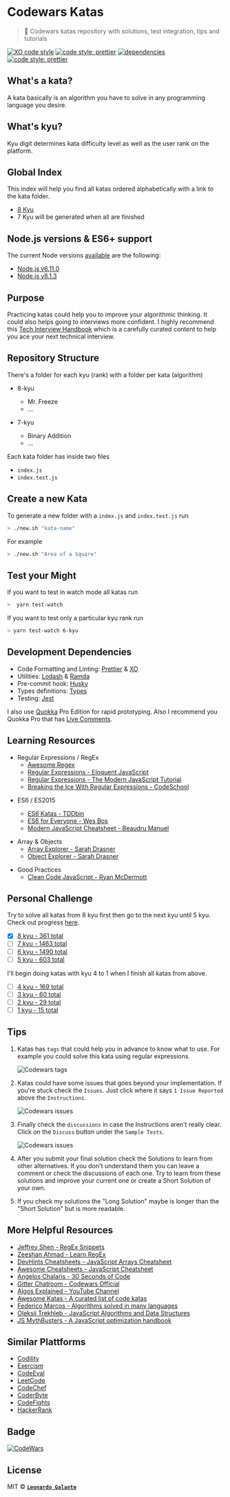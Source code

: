 # Codewars Katas

> 🥋 Codewars katas repository with solutions, test integration, tips and tutorials

[![XO code style](https://img.shields.io/badge/code_style-XO-5ed9c7.svg)](https://github.com/sindresorhus/xo) [![code style: prettier](https://img.shields.io/badge/code_style-prettier-ff69b4.svg)](https://github.com/prettier/prettier) [![dependencies](https://david-dm.org/lndgalante/codewars-katas.svg)](https://david-dm.org/lndgalante/codewars-katas.svg) [![code style: prettier](https://david-dm.org/lndgalante/codewars-katas/dev-status.svg)](https://david-dm.org/lndgalante/codewars-katas/dev-status.svg)

## What's a kata?

A kata basically is an algorithm you have to solve in any programming language you desire.

## What's kyu?

Kyu digit determines kata difficulty level as well as the user rank on the platform.

## Global Index

This index will help you find all katas ordered alphabetically with a link to the kata folder.

* [8 Kyu](https://github.com/lndgalante/codewars-katas/tree/master/8-kyu/index.md)
* 7 Kyu will be generated when all are finished

## Node.js versions & ES6+ support

The current Node versions [available](https://github.com/Codewars/codewars.com/wiki/Language-JavaScript) are the following:

* [Node.js v6.11.0](https://kangax.github.io/compat-table/es6/#node6_5)
* [Node.js v8.1.3](https://kangax.github.io/compat-table/es6/#node8_7)

## Purpose

Practicing katas could help you to improve your algorithmic thinking. It could also helps going to interviews more confident.
I highly recommend this [Tech Interview Handbook](https://github.com/yangshun/tech-interview-handbook) which is a carefully curated content to help you ace your next technical interview.

## Repository Structure

There's a folder for each kyu (rank) with a folder per kata (algorithm)

* 8-kyu

  * Mr. Freeze
  * ...

* 7-kyu
  * Binary Addition
  * ...

Each kata folder has inside two files

* `index.js`
* `index.test.js`

## Create a new Kata

To generate a new folder with a `index.js` and `index.test.js` run

```bash
> ./new.sh "kata-name"
```

For example

```bash
> ./new.sh "Area of a Square"
```

## Test your Might

If you want to test in watch mode all katas run

```bash
>  yarn test-watch
```

If you want to test only a particular kyu rank run

```bash
> yarn test-watch 6-kyu
```

## Development Dependencies

* Code Formatting and Linting: [Prettier](https://github.com/prettier/prettier) & [XO](https://github.com/sindresorhus/xo)
* Utilities: [Lodash](https://github.com/lodash/lodash) & [Ramda](https://github.com/ramda/ramda)
* Pre-commit hook: [Husky](https://github.com/typicode/husky)
* Types definitions: [Types](https://www.npmjs.com/package/@types)
* Testing: [Jest](https://github.com/facebook/jest)

I also use [Quokka](https://quokkajs.com) Pro Edition for rapid prototyping.
Also I recommend you Quokka Pro that has [Live Comments](https://medium.com/@artem.govorov/using-live-code-comments-to-quickly-measure-code-performance-with-wallaby-js-and-quokka-js-7931a896133).

## Learning Resources

* Regular Expressions / RegEx
  * [Awesome Regex](https://github.com/aloisdg/awesome-regex)
  * [Regular Expressions - Eloquent JavaScript](https://eloquentjavascript.net/09_regexp.html)
  * [Regular Expressions - The Modern JavaScript Tutorial](https://javascript.info/regexp-introduction)
  * [Breaking the Ice With Regular Expressions - CodeSchool](https://www.codeschool.com/courses/breaking-the-ice-with-regular-expressions)

- ES6 / ES2015

  * [ES6 Katas - TDDbin](http://es6katas.org)
  * [ES6 for Everyone - Wes Bos](https://es6.io)
  * [Modern JavaScript Cheatsheet - Beaudru Manuel](https://github.com/mbeaudru/modern-js-cheatsheet)

* Array & Objects
  * [Array Explorer - Sarah Drasner](https://sdras.github.io/array-explorer)
  * [Object Explorer - Sarah Drasner](https://sdras.github.io/object-explorer)

- Good Practices
  * [Clean Code JavaScript - Ryan McDermott](https://github.com/ryanmcdermott/clean-code-javascript)

## Personal Challenge

Try to solve all katas from 8 kyu first then go to the next kyu until 5 kyu. Check out progress [here](https://codewars-progress.now.sh).

* [x] [8 kyu - 361 total](https://www.codewars.com/kata/search/my-languages?q=&r%5B%5D=-8&xids=completed&beta=false&order_by=total_completed+desc)
* [ ] [7 kyu - 1463 total](https://www.codewars.com/kata/search/my-languages?q=&r%5B%5D=-7&xids=completed&beta=false&order_by=total_completed+desc)
* [ ] [6 kyu - 1490 total](https://www.codewars.com/kata/search/my-languages?q=&r%5B%5D=-6&xids=completed&beta=false&order_by=total_completed+desc)
* [ ] [5 kyu - 603 total](https://www.codewars.com/kata/search/my-languages?q=&r%5B%5D=-5&xids=completed&beta=false&order_by=total_completed+desc)

I'll begin doing katas with kyu 4 to 1 when I finish all katas from above.

* [ ] [4 kyu - 169 total](https://www.codewars.com/kata/search/my-languages?q=&r%5B%5D=-4&xids=completed&beta=false&order_by=total_completed+desc)
* [ ] [3 kyu - 60 total](https://www.codewars.com/kata/search/my-languages?q=&r%5B%5D=-3&xids=completed&beta=false&order_by=total_completed+desc)
* [ ] [2 kyu - 29 total](https://www.codewars.com/kata/search/my-languages?q=&r%5B%5D=-2&xids=completed&beta=false&order_by=total_completed+desc)
* [ ] [1 kyu - 15 total](https://www.codewars.com/kata/search/my-languages?q=&r%5B%5D=-1&xids=completed&beta=false&order_by=total_completed+desc)

## Tips

1.  Katas has `tags` that could help you in advance to know what to use.
    For example you could solve this kata using regular expressions.

    ![Codewars tags](https://image.ibb.co/ekxm96/www_codewars_com_kata_search_my_languages_q_r_7_xids_completed_beta_false_order_by_total_completed_desc.png)

2)  Katas could have some issues that goes beyond your implementation. If you're stuck check the `Issues`.
    Just click where it says `1 Issue Reported` above the `Instructions`.

    ![Codewars issues](https://image.ibb.co/b65pU6/www_codewars_com_kata_sort_the_gift_code_train_javascript.png)

3.  Finally check the `discussions` in case the Instructions aren't really clear.
    Click on the `Discuss` button under the `Sample Tests`.

    ![Codewars issues](https://image.ibb.co/j6okmm/www_codewars_com_kata_sort_the_gift_code_train_javascript_1.png)

4)  After you submit your final solution check the Solutions to learn from other alternatives. If you don't understand them you can leave a comment or check the discussions of each one. Try to learn from these solutions and improve your current one or create a Short Solution of your own.

5.  If you check my solutions the "Long Solution" maybe is longer than the "Short Solution" but is more readable.

## More Helpful Resources

* [Jeffrey Shen - RegEx Snippets](https://github.com/jeffreyshen19/RegEx-Snippets)
* [Zeeshan Ahmad - Learn RegEx](https://github.com/zeeshanu/learn-regex)
* [DevHints Cheatsheets - JavaScript Arrays Cheatsheet](https://devhints.io/js-array)
* [Awesome Cheatsheets - JavaScript Cheatsheet](https://github.com/LeCoupa/awesome-cheatsheets/blob/master/languages/javascript.js)
* [Angelos Chalaris - 30 Seconds of Code](https://github.com/Chalarangelo/30-seconds-of-code)
* [Gitter Chatroom - Codewars Official](https://gitter.im/Codewars/codewars.com)
* [Algos Explained - YouTube Channel](https://www.youtube.com/channel/UCwsRKWt23kxOL1Fb73i0uUg/videos)
* [Awesome Katas - A curated list of code katas](https://github.com/gamontal/awesome-katas)
* [Federico Marcos - Algorithms solved in many languages](https://github.com/marcosfede/algorithms)
* [Oleksii Trekhleb - JavaScript Algorithms and Data Structures](https://github.com/trekhleb/javascript-algorithms)
* [JS MythBusters - A JavaScript optimization handbook](https://mythbusters.js.org)

## Similar Plattforms

* [Codility](https://codility.com)
* [Exercism](http://exercism.io)
* [CodeEval](https://www.codeeval.com)
* [LeetCode](https://leetcode.com)
* [CodeChef](https://www.codechef.com)
* [CoderByte](https://coderbyte.com)
* [CodeFights](https://codefights.com)
* [HackerRank](https://www.hackerrank.com)

## Badge

[![CodeWars](https://www.codewars.com/users/lndgalante/badges/small)](https://www.codewars.com/users/lndgalante 'My Honor Badge')

## License

MIT © **[`Leonardo Galante`](https://leonardogalante.com)**
